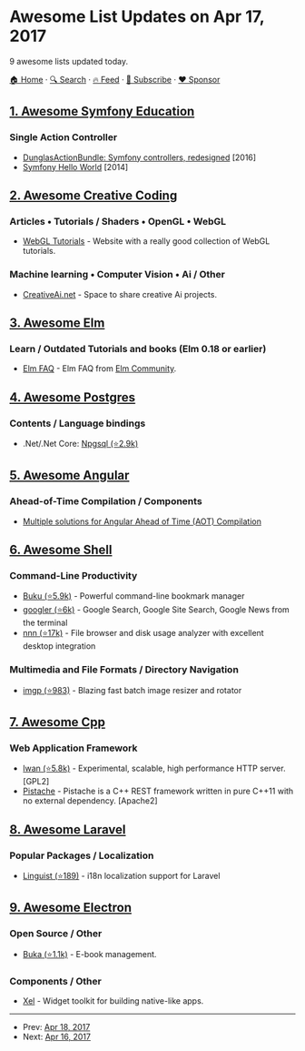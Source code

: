 # Awesome List Updates on Apr 17, 2017

9 awesome lists updated today.

[🏠 Home](/README.md) · [🔍 Search](https://www.trackawesomelist.com/search/) · [🔥 Feed](https://www.trackawesomelist.com/rss.xml) · [📮 Subscribe](https://trackawesomelist.us17.list-manage.com/subscribe?u=d2f0117aa829c83a63ec63c2f&id=36a103854c) · [❤️  Sponsor](https://github.com/sponsors/theowenyoung)



## [1. Awesome Symfony Education](/content/pehapkari/awesome-symfony-education/README.md)

### Single Action Controller

*   [DunglasActionBundle: Symfony controllers, redesigned](https://dunglas.fr/2016/01/dunglasactionbundle-symfony-controllers-redesigned/) \[2016]
*   [Symfony Hello World](https://beberlei.de/2014/04/24/symfony_hello_world.html) \[2014]

## [2. Awesome Creative Coding](/content/terkelg/awesome-creative-coding/README.md)

### Articles • Tutorials / Shaders • OpenGL • WebGL

*   [WebGL Tutorials](http://www.webgltutorials.org/) - Website with a really good collection of WebGL tutorials.

### Machine learning • Computer Vision • Ai / Other

*   [CreativeAi.net](http://www.creativeai.net/) - Space to share creative Ai projects.

## [3. Awesome Elm](/content/sporto/awesome-elm/README.md)

### Learn / Outdated Tutorials and books (Elm 0.18 or earlier)

*   [Elm FAQ](http://faq.elm-community.org/) - Elm FAQ from [Elm Community](http://elm-community.org/).

## [4. Awesome Postgres](/content/dhamaniasad/awesome-postgres/README.md)

### Contents / Language bindings

*   .Net/.Net Core: [Npgsql (⭐2.9k)](https://github.com/npgsql/npgsql)

## [5. Awesome Angular](/content/PatrickJS/awesome-angular/README.md)

### Ahead-of-Time Compilation / Components

*   [Multiple solutions for Angular Ahead of Time (AOT) Compilation](https://blog.craftlab.hu/multiple-solutions-for-angular-ahead-of-time-aot-compilation-c474d9a0d508)

## [6. Awesome Shell](/content/alebcay/awesome-shell/README.md)

### Command-Line Productivity

*   [Buku (⭐5.9k)](https://github.com/jarun/Buku) - Powerful command-line bookmark manager
*   [googler (⭐6k)](https://github.com/jarun/googler) - Google Search, Google Site Search, Google News from the terminal
*   [nnn (⭐17k)](https://github.com/jarun/nnn) - File browser and disk usage analyzer with excellent desktop integration

### Multimedia and File Formats / Directory Navigation

*   [imgp (⭐983)](https://github.com/jarun/imgp) - Blazing fast batch image resizer and rotator

## [7. Awesome Cpp](/content/fffaraz/awesome-cpp/README.md)

### Web Application Framework

*   [lwan (⭐5.8k)](https://github.com/lpereira/lwan) - Experimental, scalable, high performance HTTP server. \[GPL2]
*   [Pistache](http://pistache.io/) - Pistache is a C++ REST framework written in pure C++11 with no external dependency. \[Apache2]

## [8. Awesome Laravel](/content/chiraggude/awesome-laravel/README.md)

### Popular Packages / Localization

*   [Linguist (⭐189)](https://github.com/keevitaja/linguist) - i18n localization support for Laravel

## [9. Awesome Electron](/content/sindresorhus/awesome-electron/README.md)

### Open Source / Other

*   [Buka (⭐1.1k)](https://github.com/oguzhaninan/Buka) - E-book management.

### Components / Other

*   [Xel](https://xel-toolkit.org) - Widget toolkit for building native-like apps.

---

- Prev: [Apr 18, 2017](/content/2017/04/18/README.md)
- Next: [Apr 16, 2017](/content/2017/04/16/README.md)